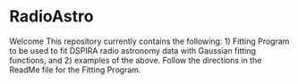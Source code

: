 # RadioAstro
Welcome
This repository currently contains the following:  1) Fitting Program to be used to fit DSPIRA radio astronomy data with Gaussian fitting functions, and 2) examples of the above.  Follow the directions in the ReadMe file for the Fitting Program.

